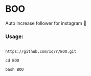 # BOO
Auto Increase follower for instagram 💛
### Usage:

```

https://github.com/Iq7r/BOO.git

cd BOO

bash BOO

```
